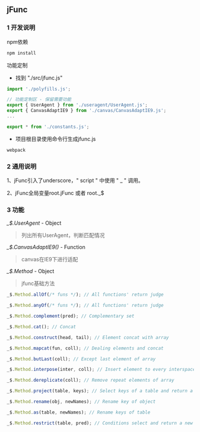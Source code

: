 ## jFunc

### 1 开发说明
npm依赖
```sh
npm install
```

功能定制
* 找到 "./src/jfunc.js"

```javascript
import './polyfills.js';

// 功能定制区 - 保留需要功能
export { UserAgent } from './useragent/UserAgent.js';
export { CanvasAdaptIE9 } from './canvas/CanvasAdaptIE9.js';
...

export * from './constants.js';
```

* 项目根目录使用命令行生成jfunc.js
```sh
webpack
```

### 2 通用说明
1、jFunc引入了underscore，" script " 中使用 " _ " 调用。

2、jFunc全局变量root.jFunc 或者 root._$

### 3 功能

*_$.UserAgent* - Object
>列出所有UserAgent，判断匹配情况

*_$.CanvasAdaptIE9()* - Function
>canvas在IE9下进行适配

*_$.Method* - Object
>jfunc基础方法
```javascript
_$.Method.allOf(/* funs */); // All functions' return judge

_$.Method.anyOf(/* funs */); // All functions' return judge

_$.Method.complement(pred); // Complementary set 

_$.Method.cat(); // Concat 

_$.Method.construct(head, tail); // Element concat with array

_$.Method.mapcat(fun, coll); // Dealing elements and concat

_$.Method.butLast(coll); // Except last element of array

_$.Method.interpose(inter, coll); // Insert element to every interspace of array

_$.Method.dereplicate(coll); // Remove repeat elements of array

_$.Method.project(table, keys); // Select keys of a table and return a new table

_$.Method.rename(obj, newNames); // Rename key of object

_$.Method.as(table, newNames); // Rename keys of table

_$.Method.restrict(table, pred); // Conditions select and return a new table
```



